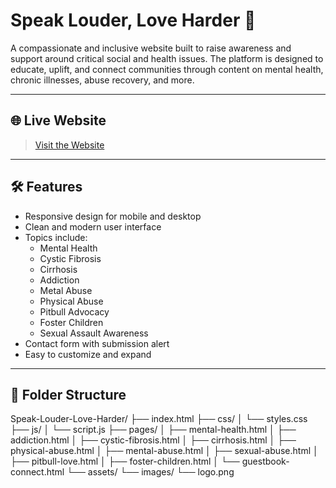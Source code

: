 # Speak Louder, Love Harder 🌟

A compassionate and inclusive website built to raise awareness and support around critical social and health issues. The platform is designed to educate, uplift, and connect communities through content on mental health, chronic illnesses, abuse recovery, and more.

---

## 🌐 Live Website

> [Visit the Website](https://rissastar.github.io/Speak-Louder-Love-Harder/)

---

## 🛠️ Features

- Responsive design for mobile and desktop
- Clean and modern user interface
- Topics include:
  - Mental Health
  - Cystic Fibrosis
  - Cirrhosis
  - Addiction
  - Metal Abuse
  - Physical Abuse
  - Pitbull Advocacy
  - Foster Children
  - Sexual Assault Awareness
- Contact form with submission alert
- Easy to customize and expand

---

## 📂 Folder Structure
Speak-Louder-Love-Harder/
├── index.html
├── css/
│   └── styles.css
├── js/
│   └── script.js
├── pages/
│   ├── mental-health.html
│   ├── addiction.html
│   ├── cystic-fibrosis.html
│   ├── cirrhosis.html
│   ├── physical-abuse.html
│   ├── mental-abuse.html
│   ├── sexual-abuse.html
│   ├── pitbull-love.html
│   ├── foster-children.html
│   └── guestbook-connect.html
└── assets/
    └── images/
        └── logo.png
